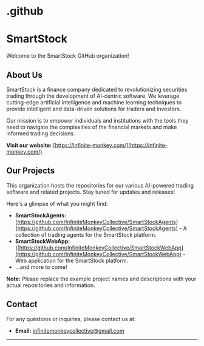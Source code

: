 # .github
# SmartStock

Welcome to the SmartStock GitHub organization!

## About Us

SmartStock is a finance company dedicated to revolutionizing securities trading through the development of AI-centric software. We leverage cutting-edge artificial intelligence and machine learning techniques to provide intelligent and data-driven solutions for traders and investors.

Our mission is to empower individuals and institutions with the tools they need to navigate the complexities of the financial markets and make informed trading decisions.

**Visit our website:** [https://infinite-monkey.com/](https://infinite-monkey.com/)

## Our Projects

This organization hosts the repositories for our various AI-powered trading software and related projects. Stay tuned for updates and releases!

Here's a glimpse of what you might find:

* **SmartStockAgents:** [https://github.com/InfiniteMonkeyCollective/SmartStockAgents](https://github.com/InfiniteMonkeyCollective/SmartStockAgents) - A collection of trading agents for the SmartStock platform.
* **SmartStockWebApp:** ([https://github.com/InfiniteMonkeyCollective/SmartStockWebApp](https://github.com/InfiniteMonkeyCollective/SmartStockWebApp) - Web application for the SmartStock platform.
* ...and more to come!

**Note:** Please replace the example project names and descriptions with your actual repositories and information.

## Contact

For any questions or inquiries, please contact us at:

* **Email:** [infinitemonkeycollective@gmail.com](mailto:infinitemonkeycollective@gmail.com)

---
